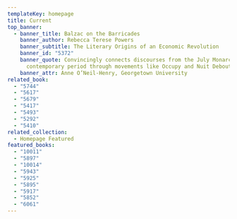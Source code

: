 ```yaml
---
templateKey: homepage
title: Current
top_banner:
  - banner_title: Balzac on the Barricades
    banner_author: Rebecca Terese Powers
    banner_subtitle: The Literary Origins of an Economic Revolution
    banner_id: "5372"
    banner_quote: Convincingly connects discourses from the July Monarchy with the
      contemporary period through movements like Occupy and Nuit Debout.
    banner_attr: Anne O’Neil-Henry, Georgetown University
related_book:
  - "5744"
  - "5617"
  - "5679"
  - "5417"
  - "5493"
  - "5292"
  - "5410"
related_collection:
  - Homepage Featured
featured_books:
  - "10011"
  - "5897"
  - "10014"
  - "5943"
  - "5925"
  - "5895"
  - "5917"
  - "5852"
  - "6061"
---
```

